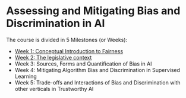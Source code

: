 # Assessing and Mitigating Bias and Discrimination in AI

The course is divided in 5 Milestones (or Weeks): 
- [Week 1: Conceptual Introduction to Fairness](Milestone1_Conceptual-Introduction-to-Fairness/README.md)
- [Week 2: The legislative context]()
- Week 3: Sources, Forms and Quantification of Bias in AI
- Week 4: Mitigating Algorithm Bias and Discrimination in Supervised Learning
- Week 5: Trade-offs and Interactions of Bias and Discrimination with other verticals in Trustworthy AI

